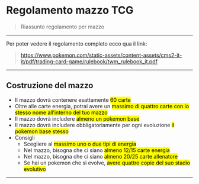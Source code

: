 # Regolamento mazzo TCG

> Riassunto regolamento per mazzo

***

Per poter vedere il regolamento completo 
ecco qua il link:

> <https://www.pokemon.com/static-assets/content-assets/cms2-it-it/pdf/trading-card-game/rulebook/twm_rulebook_it.pdf>

***

## Costruzione del mazzo

- Il mazzo dovrà contenere esattamente <mark><mark>60 carte<mark><mark>
- Oltre alle carte energia, potrai avere un <mark><mark>massimo di quattro carte con lo stesso nome<mark><mark> all’interno del tuo mazzo
- Il mazzo dovrà includere <mark><mark>almeno un pokemon base<mark><mark>
- Il mazzo dovrà includere obbligatoriamente per ogni evoluzione <mark><mark>il pokemon base stesso<mark><mark>
- Consigli 
    * Scegliere al <mark><mark>massimo uno o due tipi di energia<mark><mark>
    * Nel mazzo, bisogna che ci siano <mark><mark>almeno 12/15 carte energia<mark><mark>
    * Nel mazzo, bisogna che ci siano <mark>almeno 20/25 carte allenatore<mark>
    * Se hai un pokemon che si evolve, <mark><mark>avere quattro copie del suo stadio evolutivo<mark><mark>

***






